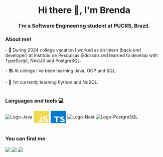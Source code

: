 <div align="center">
  <h1>Hi there 👋, I'm Brenda</h1>  
  <h3>I'm a Software Engineering student at PUCRS, Brazil.</h3>
</div>

<div align="left">
  <h3>About me!</h3>
  <p>- 🔭 During 2024 college vacation I worked as an intern (back-end developer) at Instituto de Pesquisas Eldorado and learned to develop with TypeScript, NestJS and PostgreSQL.</p>
  <p>- 📚 At college i've been learning Java, OOP and SQL.</p>
  <p>- 🌱 I’m currently learning Python and NoSQL.</p>
</div>

#

<div style="display: inline_block">
  <h3>Languages and tools 💻</h3>
  <img align="center" alt="Logo-Java" height="40" width="50" src="https://cdn.jsdelivr.net/gh/devicons/devicon/icons/java/java-original-wordmark.svg">
  <img align="center" alt="Logo-Javascript" height="40" width="50" src="https://raw.githubusercontent.com/devicons/devicon/master/icons/javascript/javascript-plain.svg">
  <img align="center" alt="Logo-Typescript" height="40" width="50" src="https://raw.githubusercontent.com/devicons/devicon/master/icons/typescript/typescript-plain.svg">          
  <img align="center" alt="Logo-Nest" height="40" width="50" src="https://cdn.jsdelivr.net/gh/devicons/devicon@latest/icons/nestjs/nestjs-original.svg">
  <img align="center" alt="Logo-PostgreSQL" height="40" width="50" src="https://cdn.jsdelivr.net/gh/devicons/devicon/icons/postgresql/postgresql-plain-wordmark.svg">
</div>

#

<div align="left">
  <h3>You can find me</h3>
  <a href="https://www.linkedin.com/in/brenda-anievski-de-matos/" target="_blank"><img src="https://img.shields.io/badge/-LinkedIn-%230077B5?style=for-the-badge&logo=linkedin&logoColor=white" target="_blank"></a>
  <a href="https://www.instagram.com/brendaanievski/" target="_blank"><img src="https://img.shields.io/badge/Instagram-E4405F?style=for-the-badge&logo=instagram&logoColor=white" target="_blank"></a>
  <a href = "mailto:brendaanievskidematos@gmail.com"><img src="https://img.shields.io/badge/-Gmail-%23333?style=for-the-badge&logo=gmail&logoColor=white" target="_blank"></a>
</div>
